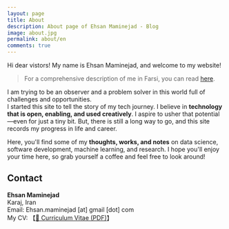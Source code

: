 ```yaml
---
layout: page
title: About
description: About page of Ehsan Maminejad - Blog 
image: about.jpg
permalink: about/en
comments: true
---
```



Hi dear vistors! My name is Ehsan Maminejad, and welcome to my website! 


> For a comprehensive description of me in Farsi, you can read [here](/about/fa).


I am trying to be an observer and a problem solver in this world full of challenges and opportunities.  
I started this site to tell the story of my tech journey. I believe in
**technology that is open, enabling, and used creatively**. I aspire to usher that
potential&mdash;even for just a tiny bit. But, there is still a long way to go,
and this site records my progress in life and career.

Here, you'll find some of my **thoughts, works, and notes** on data science, software
development, machine learning, and research. I hope you'll enjoy your time here,
so grab yourself a coffee and feel free to look around!




## Contact

**Ehsan Maminejad**  
Karaj, Iran   
Email: Ehsan.maminejad [at] gmail [dot] com  
My CV: 【[📄 Curriculum Vitae (PDF)](https://echi.s3.ir-thr-at1.arvanstorage.ir/documents%2FData%20Scientist.pdf?versionId=)】